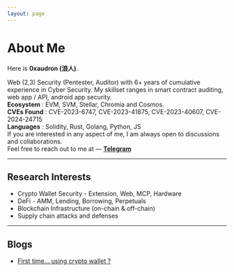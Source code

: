 ```yaml
---
layout: page
---
```


# About Me

<!-- <img src="https://0xaudron/0xaudron.png" class="floatpic"> -->

Here is **0xaudron (浪人)**.<br>

Web (2,3) Security (Pentester, Auditor) with 6+ years of cumulative experience in Cyber Security. My skillset ranges in smart contract auditing, web app / API, android app security. 
<br>
**Ecosystem** :  EVM, SVM, Stellar, Chromia and Cosmos.
<br>
**CVEs Found** : CVE-2023-6747, CVE-2023-41875, CVE-2023-40607, CVE-2024-24715 
<br>
**Languages** : Solidity, Rust, Golang, Python, JS
<br>
If you are interested in any aspect of me, I am always open to discussions and collaborations.<br> Feel free to reach out to me at — **[Telegram](https://t.me/Oxaudron)**

---

## Research Interests
- Crypto Wallet Security - Extension, Web, MCP, Hardware
- DeFi - AMM, Lending, Borrowing, Perpetuals
- Blockchain Infrastructure (on-chain & off-chain)
- Supply chain attacks and defenses

---

## Blogs

- [First time... using crypto wallet ?](https://0xaudron.xyz/blogs/secure_crypto_wallets)



